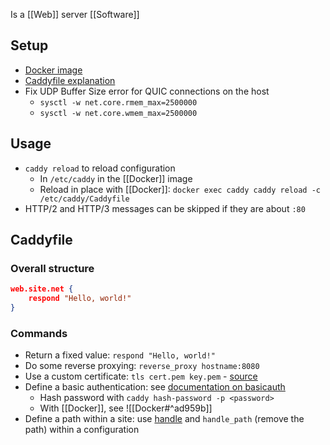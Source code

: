 Is a [[Web]] server [[Software]]
## Setup
- [Docker image](https://registry.hub.docker.com/_/caddy)
- [Caddyfile explanation](https://caddyserver.com/docs/caddyfile-tutorial)
- Fix UDP Buffer Size error for QUIC connections on the host
	- `sysctl -w net.core.rmem_max=2500000` 
	- `sysctl -w net.core.wmem_max=2500000`
## Usage
- `caddy reload` to reload configuration
	- In `/etc/caddy` in the [[Docker]] image
	- Reload in place with [[Docker]]: `docker exec caddy caddy reload -c /etc/caddy/Caddyfile`
- HTTP/2 and HTTP/3 messages can be skipped if they are about `:80`
## Caddyfile
### Overall structure
```json
web.site.net {
    respond "Hello, world!"
}
```
### Commands
- Return a fixed value: `respond "Hello, world!"`
- Do some reverse proxying: `reverse_proxy hostname:8080`
- Use a custom certificate: `tls cert.pem key.pem` - [source](https://caddyserver.com/docs/caddyfile/directives/tls#examples)
- Define a basic authentication: see [documentation on basicauth](https://caddyserver.com/docs/caddyfile/directives/basicauth)
	- Hash password with `caddy hash-password -p <password>`
	- With [[Docker]], see ![[Docker#^ad959b]]
- Define a path within a site: use [handle](https://caddyserver.com/docs/caddyfile/directives/handle) and `handle_path` (remove the path) within a configuration